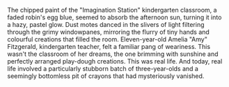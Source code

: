 The chipped paint of the "Imagination Station" kindergarten classroom, a faded robin's egg blue, seemed to absorb the afternoon sun, turning it into a hazy, pastel glow.  Dust motes danced in the slivers of light filtering through the grimy windowpanes, mirroring the flurry of tiny hands and colourful creations that filled the room.  Eleven-year-old  Amelia "Amy"  Fitzgerald, kindergarten teacher, felt a familiar pang of weariness.  This wasn't the classroom of her dreams, the one brimming with sunshine and perfectly arranged play-dough creations.  This was real life.  And today, real life involved a particularly stubborn batch of three-year-olds and a seemingly bottomless pit of crayons that had mysteriously vanished.
